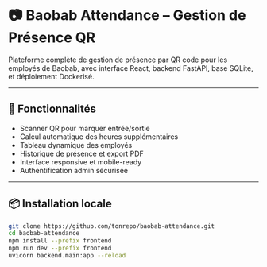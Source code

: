 # 📷 Baobab Attendance – Gestion de Présence QR

Plateforme complète de gestion de présence par QR code pour les employés de Baobab, avec interface React, backend FastAPI, base SQLite, et déploiement Dockerisé.

---

## 🚀 Fonctionnalités

- Scanner QR pour marquer entrée/sortie
- Calcul automatique des heures supplémentaires
- Tableau dynamique des employés
- Historique de présence et export PDF
- Interface responsive et mobile-ready
- Authentification admin sécurisée

---

## 📦 Installation locale

```bash
git clone https://github.com/tonrepo/baobab-attendance.git
cd baobab-attendance
npm install --prefix frontend
npm run dev --prefix frontend
uvicorn backend.main:app --reload
